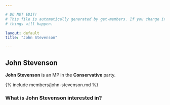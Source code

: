```yaml
---

# DO NOT EDIT!
# This file is automatically generated by get-members. If you change it, bad
# things will happen.

layout: default
title: "John Stevenson"

---
```


## John Stevenson

**John Stevenson** is an MP in the **Conservative** party.

{% include members/john-stevenson.md %}

### What is John Stevenson interested in?


